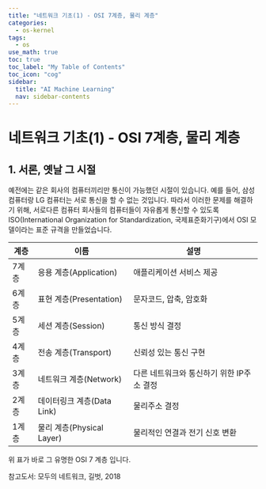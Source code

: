 ```yaml
---
title: "네트워크 기초(1) - OSI 7계층, 물리 계층" 
categories:
  - os-kernel
tags:
  - os
use_math: true
toc: true
toc_label: "My Table of Contents"
toc_icon: "cog"
sidebar:
  title: "AI Machine Learning"
  nav: sidebar-contents
---
```


# 네트워크 기초(1) - OSI 7계층, 물리 계층



## 1. 서론, 옛날 그 시절

예전에는 같은 회사의 컴퓨터끼리만 통신이 가능했던 시절이 있습니다. 
예를 들어, 삼성 컴퓨터랑 LG 컴퓨터는 서로 통신을 할 수 없는 것입니다. 
따라서 이러한 문제를 해결하기 위해, 서로다른 컴퓨터 회사들의 컴퓨터들이 자유롭게 통신할 수 있도록 
ISO(International Organization for Standardization, 국제표준화기구)에서 OSI 모델이라는 표준 규격을 만들었습니다. 

계층 | 이름 | 설명
-----|-------|-------------------
7계층 | 응용 계층(Application) | 애플리케이션 서비스 제공
6계층 | 표현 계층(Presentation) | 문자코드, 압축, 암호화
5계층 | 세션 계층(Session) | 통신 방식 결정
4계층 | 전송 계층(Transport) | 신뢰성 있는 통신 구현
3계층 | 네트워크 계층(Network) | 다른 네트워크와 통신하기 위한 IP주소 결정
2계층 | 데이터링크 계층(Data Link) | 물리주소 결정
1계층 | 물리 계층(Physical Layer) | 물리적인 연결과 전기 신호 변환

위 표가 바로 그 유명한 OSI 7 계층 입니다. 



참고도서: 모두의 네트워크, 길벗, 2018
